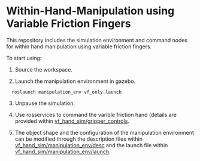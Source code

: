 # Within-Hand-Manipulation using Variable Friction Fingers
This repository includes the simulation environment and command nodes for within hand manipulation using variable friction fingers.

To start using:
1. Source the workspace.

2. Launch the manipulation environment in gazebo.
```
  roslaunch manipulation_env vf_only.launch
```
3. Unpause the simulation.

4. Use rosservices to command the varible friction hand (details are provided within [vf_hand_sim/gripper_controls](https://github.com/asahin1/wihm-variable-friction/tree/main/vf_hand_sim/gripper_controls).

5. The object shape and the configuration of the manipulation environment can be modified through the description files within [vf_hand_sim/manipulation_env/desc](https://github.com/asahin1/wihm-variable-friction/tree/main/vf_hand_sim/manipulation_env/desc) and the launch file within [vf_hand_sim/manipulation_env/launch](https://github.com/asahin1/wihm-variable-friction/tree/main/vf_hand_sim/manipulation_env/launch).
